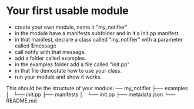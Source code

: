 Your first usable module
========================

* create your own module, name it "my_notifier"
* in the module have a manifests subfolder and in it a init.pp manifest.
* in that manifest, declare a class called "my_notifier" with a parameter called $message
* call notify with that message.
* add a folder called examples.
* in the examples folder add a file called "init.pp"
* in that file demostate how to use your class.
* run your module and show it works.


This should be the structure of your module:
 ── my_notifier
    ├── examples
    │   └── init.pp
    ├── manifests
    │   └── init.pp
    ├── metadata.json
    └── README.md
